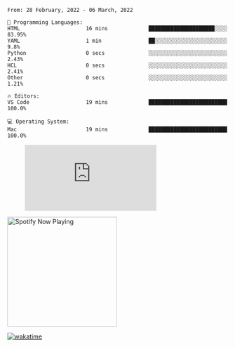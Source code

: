 <!--START_SECTION:waka-->
```text
From: 28 February, 2022 - 06 March, 2022

💬 Programming Languages: 
HTML                     16 mins             █████████████████████░░░░   83.95% 
YAML                     1 min               ██░░░░░░░░░░░░░░░░░░░░░░░   9.8% 
Python                   0 secs              ░░░░░░░░░░░░░░░░░░░░░░░░░   2.43% 
HCL                      0 secs              ░░░░░░░░░░░░░░░░░░░░░░░░░   2.41% 
Other                    0 secs              ░░░░░░░░░░░░░░░░░░░░░░░░░   1.21%

🔥 Editors: 
VS Code                  19 mins             █████████████████████████   100.0%

💻 Operating System: 
Mac                      19 mins             █████████████████████████   100.0%

```


<!--END_SECTION:waka-->

<figure><embed src="https://wakatime.com/share/@gregnrobinson/001c6d31-0c95-44f9-b6d7-9fd705354f62.svg"></embed></figure>

[<img src="https://spotify-playing-gregnrobinson.vercel.app/api/spotify/?background_color=transparent&border_color=transparent" alt="Spotify Now Playing" width="250" />](https://open.spotify.com/user/gregnrobinson-ca)

[![wakatime](https://wakatime.com/badge/user/37718f76-572e-4513-b2c5-41c4d93d287a.svg)](https://wakatime.com/@37718f76-572e-4513-b2c5-41c4d93d287a)



